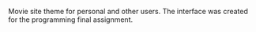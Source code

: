 Movie site theme for personal and other users. The interface was created for the programming final assignment.
